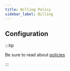 ```yaml
---
title: Billing Policy
sidebar_label: Billing
---
```


<!-- Description goes here-->

## Configuration

:::tip

Be sure to read about [policies](/docs/policies)

:::

<PolicyConfig id="billing-inbound" />
